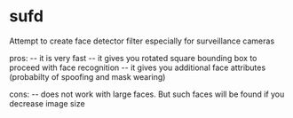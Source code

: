 # sufd
Attempt to create face detector filter especially for surveillance cameras

pros:
-- it is very fast
-- it gives you rotated square bounding box to proceed with face recognition
-- it gives you additional face attributes (probabilty of spoofing and mask wearing)

cons:
-- does not work with large faces. But such faces will be found if you decrease image size


